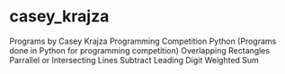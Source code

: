 # casey_krajza
Programs by Casey Krajza
	Programming Competition Python (Programs done in Python for programming competition)
		Overlapping Rectangles 
		Parrallel or Intersecting Lines 
		Subtract Leading Digit 
		Weighted Sum 